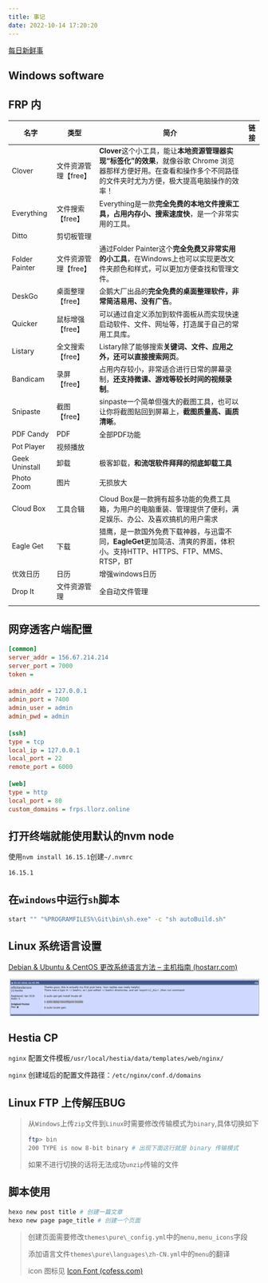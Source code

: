 ```yaml
---
title: 事记
date: 2022-10-14 17:20:20
---
```


[每日新鲜事](/2022/10/14/每日新鲜事/)



## Windows software



## FRP 内

| 名字           | 类型                 | 简介                                                         | 链接 |
| -------------- | -------------------- | ------------------------------------------------------------ | ---- |
| Clover         | 文件资源管理【free】 | **Clover**这个小工具，能让**本地资源管理器实现“标签化”的效果**，就像谷歌 Chrome 浏览器那样方便好用。在查看和操作多个不同路径的文件夹时尤为方便，极大提高电脑操作的效率！ |      |
| Everything     | 文件搜索【free】     | Everything是一款**完全免费的本地文件搜索工具，占用内存小、搜索速度快**，是一个非常实用的工具。 |      |
| Ditto          | 剪切板管理           |                                                              |      |
| Folder Painter | 文件资源管理【free】 | 通过Folder Painter这个**完全免费又非常实用的小工具**，在Windows上也可以实现更改文件夹颜色和样式，可以更加方便查找和管理文件。 |      |
| DeskGo         | 桌面整理【free】     | 企鹅大厂出品的**完全免费的桌面整理软件，非常简洁易用、没有广告**。 |      |
| Quicker        | 鼠标增强【free】     | 可以通过自定义添加到软件面板从而实现快速启动软件、文件、网址等，打造属于自己的常用工具库。 |      |
| Listary        | 全文搜索【free】     | Listary除了能够搜索**关键词、文件、应用之外，还可以直接搜索网页**。 |      |
| Bandicam       | 录屏【free】         | 占用内存较小，非常适合进行日常的屏幕录制，**还支持微课、游戏等较长时间的视频录制**。 |      |
| Snipaste       | 截图【free】         | sinpaste一个简单但强大的截图工具，也可以让你将截图贴回到屏幕上，**截图质量高、画质清晰**。 |      |
| PDF Candy      | PDF                  | 全部PDF功能                                                  |      |
| Pot Player     | 视频播放             |                                                              |      |
| Geek Uninstall | 卸载                 | 极客卸载，**和流氓软件拜拜的彻底卸载工具**                   |      |
| Photo Zoom     | 图片                 | 无损放大                                                     |      |
| Cloud Box      | 工具合辑             | Cloud Box是一款拥有超多功能的免费工具箱，为用户的电脑重装、管理提供了便利，满足娱乐、办公、及喜欢搞机的用户需求 |      |
| Eagle Get      | 下载                 | 猎鹰，是一款国外免费下载神器，与迅雷不同，**EagleGet**更加简洁、清爽的界面，体积小。支持HTTP、HTTPS、FTP、MMS、RTSP，BT |      |
| 优效日历       | 日历                 | 增强windows日历                                              |      |
| Drop It        | 文件资源管理         | 全自动文件管理                                               |      |
|                |                      |                                                              |      |

## 网穿透客户端配置

```ini
[common]
server_addr = 156.67.214.214
server_port = 7000
token = 

admin_addr = 127.0.0.1
admin_port = 7400
admin_user = admin
admin_pwd = admin

[ssh]
type = tcp
local_ip = 127.0.0.1
local_port = 22
remote_port = 6000

[web]
type = http
local_port = 80
custom_domains = frps.llorz.online
```

## 打开终端就能使用默认的nvm node

使用`nvm install 16.15.1`创建`~/.nvmrc`

```
16.15.1
```

## 在`windows`中运行`sh`脚本

```bash
start "" "%PROGRAMFILES%\Git\bin\sh.exe" -c "sh autoBuild.sh"
```

## Linux 系统语言设置

[Debian & Ubuntu & CentOS 更改系统语言方法 – 主机指南 (hostarr.com)](https://www.hostarr.com/change-language-in-linux/)

![image-20230209160857618](index/image-20230209160857618.png)

## Hestia CP

`nginx` 配置文件模板`/usr/local/hestia/data/templates/web/nginx/`

`nginx` 创建域后的配置文件路径：`/etc/nginx/conf.d/domains`

## Linux FTP 上传解压BUG

> 从`Windows`上传`zip`文件到`Linux`时需要修改传输模式为`binary`,具体切换如下
>
> ```bash
> ftp> bin
> 200 TYPE is now 8-bit binary # 出现下面这行就是 binary 传输模式
> ```
>
> 如果不进行切换的话将无法成功`unzip`传输的文件

## 脚本使用

```bash
hexo new post title # 创建一篇文章
hexo new page page_title # 创建一个页面
```

> 创建页面需要修改`themes\pure\_config.yml`中的`menu,menu_icons`字段
>
> 添加语言文件`themes\pure\languages\zh-CN.yml`中的`menu`的翻译
>
> icon 图标见 [Icon Font (cofess.com)](http://blog.cofess.com/hexo-theme-pure/iconfont/demo_fontclass.html)
